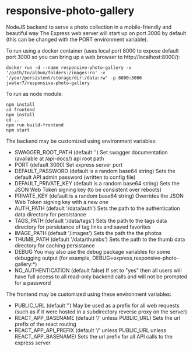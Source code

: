 # responsive-photo-gallery
NodeJS backend to serve a photo collection in a mobile-friendly and beautiful way
The Express web server will start up on port 3000 by default (this can be changed with the PORT environment variable).

To run using a docker container (uses local port 8000 to expose default port 3000 so you can bring up a web browser to http://localhost:8000/):
~~~~
docker run -d --name responsive-photo-gallery -v '/path/to/album/folders:/images:ro' -v '/your/persistent/storage/dir:/data:rw' -p 8000:3000 jwater7/responsive-photo-gallery
~~~~

To run as node module:
~~~~
npm install
cd frontend
npm install
cd ..
npm run build-frontend
npm start
~~~~

The backend may be customized using environment variables:
* SWAGGER_ROOT_PATH (default '')
  Set swagger documentation (available at /api-docs/) api root path
* PORT (default 3000)
  Set express server port
* DEFAULT_PASSWORD (default is a random base64 string)
  Sets the default API admin password (written to config file)
* DEFAULT_PRIVATE_KEY (default is a random base64 string)
  Sets the JSON Web Token signing key (to be consistent over reboots)
* PRIVATE_KEY (default is a random base64 string)
  Overrides the JSON Web Token signing key with a new one
* AUTH_PATH (default '/data/auth')
  Sets the path to the authentication data directory for persistance
* TAGS_PATH (default '/data/tags')
  Sets the path to the tags data directory for persistance of tag links and saved favorites
* IMAGE_PATH (default '/images')
  Sets the path the the photos
* THUMB_PATH (default '/data/thumbs')
  Sets the path to the thumb data directory for caching persistance
* DEBUG
  You may also use the debug package variables for some debugging output (for example, DEBUG=express,responsive-photo-gallery:\*)
* NO_AUTHENTICATION (default false)
  If set to "yes" then all users will have full access to all read-only backend calls and will not be prompted for a password

The frontend may be customized using these environment variables:
* PUBLIC_URL (default '')
  May be used as a prefix for all web requests (such as if it were hosted in a subdirectory reverse proxy on the server)
* REACT_APP_BASENAME (default '/' unless PUBLIC_URL)
  Sets the url prefix of the react routing
* REACT_APP_API_PREFIX (default '/' unless PUBLIC_URL unless REACT_APP_BASENAME)
  Sets the url prefix for all API calls to the express server

